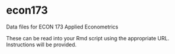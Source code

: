 # econ173
Data files for ECON 173 Applied Econometrics

These can be read into your Rmd script using the appropriate URL. Instructions will be provided. 
